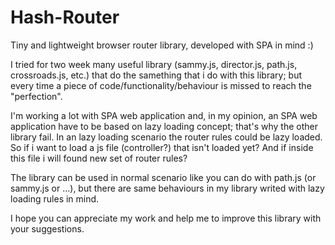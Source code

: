 Hash-Router
===========

Tiny and lightweight browser router library, developed with SPA in mind :)

I tried for two week many useful library (sammy.js, director.js, path.js, crossroads.js, etc.) that do the samething that i do with this library;
but every time a piece of code/functionality/behaviour is missed to reach the "perfection".

I'm working a lot with SPA web application and, in my opinion, an SPA web application have to be based on lazy loading concept;
that's why the other library fail. In an lazy loading scenario the router rules could be lazy loaded.
So if i want to load a js file (controller?) that isn't loaded yet? And if inside this file i will found new set of router rules?

The library can be used in normal scenario like you can do with path.js (or sammy.js or ...),
but there are same behaviours in my library writed with lazy loading rules in mind.

I hope you can appreciate my work and help me to improve this library with your suggestions.
